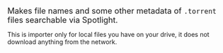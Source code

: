 <font size='4'>Makes file names and some other metadata of <code>.torrent</code> files searchable via Spotlight.</font>

This is importer only for local files you have on your drive, it does not download anything from the network.
